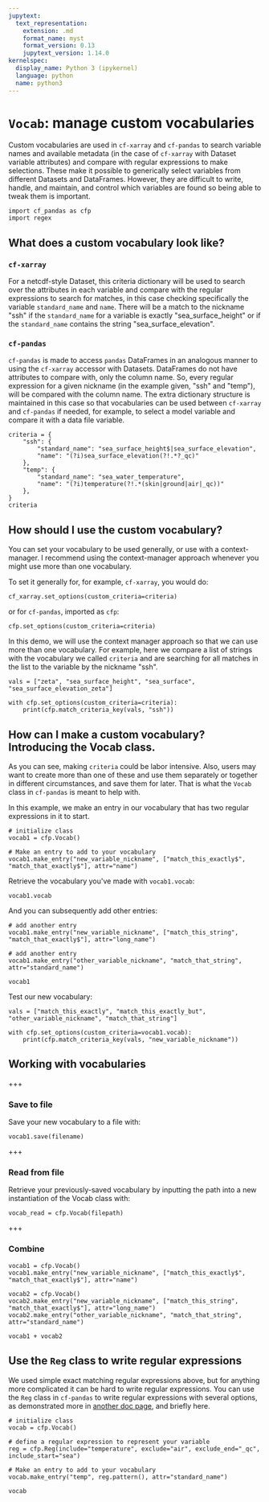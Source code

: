 ```yaml
---
jupytext:
  text_representation:
    extension: .md
    format_name: myst
    format_version: 0.13
    jupytext_version: 1.14.0
kernelspec:
  display_name: Python 3 (ipykernel)
  language: python
  name: python3
---
```


# `Vocab`: manage custom vocabularies

Custom vocabularies are used in `cf-xarray` and `cf-pandas` to search variable names and available metadata (in the case of `cf-xarray` with Dataset variable attributes) and compare with regular expressions to make selections. These make it possible to generically select variables from different Datasets and DataFrames. However, they are difficult to write, handle, and maintain, and control which variables are found so being able to tweak them is important.

```{code-cell} ipython3
import cf_pandas as cfp
import regex
```

## What does a custom vocabulary look like?

### `cf-xarray`
For a netcdf-style Dataset, this criteria dictionary will be used to search over the attributes in each variable and compare with the regular expressions to search for matches, in this case checking specifically the variable `standard_name` and `name`. There will be a match to the nickname "ssh" if the `standard_name` for a variable is exactly "sea_surface_height" or if the `standard_name` contains the string "sea_surface_elevation".

### `cf-pandas`
`cf-pandas` is made to access `pandas` DataFrames in an analogous manner to using the `cf-xarray` accessor with Datasets. DataFrames do not have attributes to compare with, only the column name. So, every regular expression for a given nickname (in the example given, "ssh" and "temp"), will be compared with the column name. The extra dictionary structure is maintained in this case so that vocabularies can be used between `cf-xarray` and `cf-pandas` if needed, for example, to select a model variable and compare it with a data file variable.

```{code-cell} ipython3
criteria = {
    "ssh": {
        "standard_name": "sea_surface_height$|sea_surface_elevation",
        "name": "(?i)sea_surface_elevation(?!.*?_qc)"
    },
    "temp": {
        "standard_name": "sea_water_temperature",
        "name": "(?i)temperature(?!.*(skin|ground|air|_qc))"
    },
}
criteria
```

## How should I use the custom vocabulary?

You can set your vocabulary to be used generally, or use with a context-manager. I recommend using the context-manager approach whenever you might use more than one vocabulary.

To set it generally for, for example, `cf-xarray`, you would do:

```cf_xarray.set_options(custom_criteria=criteria)```

or for `cf-pandas`, imported as `cfp`:

```cfp.set_options(custom_criteria=criteria)```

In this demo, we will use the context manager approach so that we can use more than one vocabulary. For example, here we compare a list of strings with the vocabulary we called `criteria` and are searching for all matches in the list to the variable by the nickname "ssh".

```{code-cell} ipython3
vals = ["zeta", "sea_surface_height", "sea_surface", "sea_surface_elevation_zeta"]

with cfp.set_options(custom_criteria=criteria):
    print(cfp.match_criteria_key(vals, "ssh"))
```

## How can I make a custom vocabulary? Introducing the Vocab class.

As you can see, making `criteria` could be labor intensive. Also, users may want to create more than one of these and use them separately or together in different circumstances, and save them for later. That is what the `Vocab` class in `cf-pandas` is meant to help with.

In this example, we make an entry in our vocabulary that has two regular expressions in it to start.

```{code-cell} ipython3
# initialize class
vocab1 = cfp.Vocab()

# Make an entry to add to your vocabulary
vocab1.make_entry("new_variable_nickname", ["match_this_exactly$", "match_that_exactly$"], attr="name")
```

Retrieve the vocabulary you've made with `vocab1.vocab`:

```{code-cell} ipython3
vocab1.vocab
```

And you can subsequently add other entries:

```{code-cell} ipython3
# add another entry
vocab1.make_entry("new_variable_nickname", ["match_this_string", "match_that_exactly$"], attr="long_name")

# add another entry
vocab1.make_entry("other_variable_nickname", "match_that_string", attr="standard_name")
```

```{code-cell} ipython3
vocab1
```

Test our new vocabulary:

```{code-cell} ipython3
vals = ["match_this_exactly", "match_this_exactly_but", "other_variable_nickname", "match_that_string"]

with cfp.set_options(custom_criteria=vocab1.vocab):
    print(cfp.match_criteria_key(vals, "new_variable_nickname"))
```

## Working with vocabularies

+++

### Save to file

Save your new vocabulary to a file with:

`vocab1.save(filename)`

+++

### Read from file

Retrieve your previously-saved vocabulary by inputting the path into a new instantiation of the Vocab class with:

`vocab_read = cfp.Vocab(filepath)`

+++

### Combine

```{code-cell} ipython3
vocab1 = cfp.Vocab()
vocab1.make_entry("new_variable_nickname", ["match_this_exactly$", "match_that_exactly$"], attr="name")

vocab2 = cfp.Vocab()
vocab2.make_entry("new_variable_nickname", ["match_this_string", "match_that_exactly$"], attr="long_name")
vocab2.make_entry("other_variable_nickname", "match_that_string", attr="standard_name")

vocab1 + vocab2
```

## Use the `Reg` class to write regular expressions

We used simple exact matching regular expressions above, but for anything more complicated it can be hard to write regular expressions. You can use the `Reg` class in `cf-pandas` to write regular expressions with several options, as demonstrated more in [another doc page](https://cf-pandas.readthedocs.io/en/latest/demo_reg.html), and briefly here.

```{code-cell} ipython3
# initialize class
vocab = cfp.Vocab()

# define a regular expression to represent your variable
reg = cfp.Reg(include="temperature", exclude="air", exclude_end="_qc", include_start="sea")

# Make an entry to add to your vocabulary
vocab.make_entry("temp", reg.pattern(), attr="standard_name")

vocab
```
